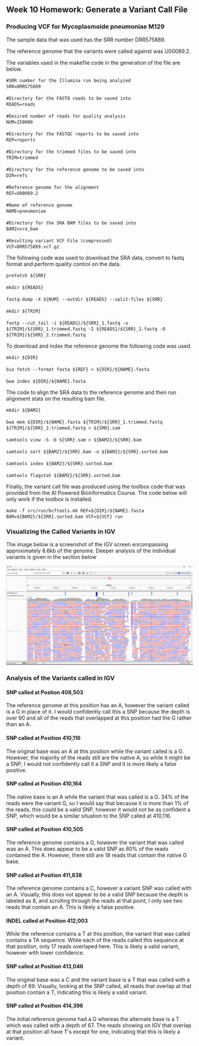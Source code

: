 ## Week 10 Homework: Generate a Variant Call File

### Producing VCF for Mycoplasmoide pneumoniae M129

The sample data that was used has the SRR number DRR575889.

The reference genome that the variants were called against was U00089.2.

The variables used in the makefile code in the generation of the file are below.

```
#SRR number for the Illumina run being analyzed
SRR=DRR575889

#Directory for the FASTQ reads to be saved into
READS=reads

#Desired number of reads for quality analysis 
NUM=250000

#Directory for the FASTQC reports to be saved into
REP=reports

#Directory for the trimmed files to be saved into
TRIM=trimmed

#Directory for the reference genome to be saved into
DIR=refs

#Reference genome for the alignment
REF=U00089.2

#Name of reference genome
NAME=pneumoniae

#Directory for the SRA BAM files to be saved into
BAM2=sra_bam

#Resulting variant VCF File (compressed)
VCF=DRR575889.vcf.gz
```
The following code was used to download the SRA data, convert to fastq format and perform quality control on the data.

```
prefetch ${SRR}

mkdir ${READS}

fastq-dump -X ${NUM} --outdir ${READS} --split-files ${SRR}

mkdir ${TRIM}

fastp --cut_tail -i ${READS}/${SRR}_1.fastq -o ${TRIM}/${SRR}_1.trimmed.fastq -I ${READS}/${SRR}_2.fastq -O ${TRIM}/${SRR}_2.trimmed.fastq
```

To download and index the reference genome the following code was used.

```
mkdir ${DIR}

bio fetch --format fasta ${REF} > ${DIR}/${NAME}.fasta

bwa index ${DIR}/${NAME}.fasta
```

The code to align the SRA data to the reference genome and then run alignment stats on the resulting bam file.

```
mkdir ${BAM2}

bwa mem ${DIR}/${NAME}.fasta ${TRIM}/${SRR}_1.trimmed.fastq ${TRIM}/${SRR}_2.trimmed.fastq > ${SRR}.sam

samtools view -S -b ${SRR}.sam > ${BAM2}/${SRR}.bam

samtools sort ${BAM2}/${SRR}.bam -o ${BAM2}/${SRR}.sorted.bam

samtools index ${BAM2}/${SRR}.sorted.bam

samtools flagstat ${BAM2}/${SRR}.sorted.bam
```

Finally, the variant call file was produced using the toolbox code that was provided from the AI Powered Bioinformatics Course. The code below will only work if the toolbox is installed.

```
make -f src/run/bcftools.mk REF=${DIR}/${NAME}.fasta BAM=${BAM2}/${SRR}.sorted.bam VCF=${VCF} run
```
### Visualizing the Called Variants in IGV

The image below is a screenshot of the IGV screen encompassing approximately 8.6kb of the genome. Deeper analysis of the individual variants is given in the section below

![Variants Called in an 8.6kb Window IGV visualization](Week10/vcf_visualization_8.6kb_overview.png)

### Analysis of the Variants called in IGV

#### SNP called at Postion 408,503

The reference genome at this position has an A, however the variant called is a G in place of it. I would confidently call this a SNP because the depth is over 90 and all of the reads that overlapped at this position had the G rather than an A. 

#### SNP called at Position 410,116

The original base was an A at this position while the variant called is a G. However, the majority of the reads still are the native A, so while it might be a SNP, I would not confidently call it a SNP and it is more likely a false positive. 

#### SNP called at Position 410,164

The native base is an A while the variant that was called is a G. 34% of the reads were the variant G, so I would say that because it is more than 1% of the reads, this could be a valid SNP, however it would not be as confident a SNP, which would be a similar situation to the SNP called at 410,116. 

#### SNP called at Position 410,505

The reference genome contains a G, however the variant that was called was an A. This does appear to be a valid SNP as 80% of the reads contained the A. However, there still are 18 reads that contain the native G base. 

#### SNP called at Position 411,838

The reference genome contains a C, however a variant SNP was called with an A. Visually, this does not appear to be a valid SNP because the depth is labeled as 8, and scrolling through the reads at that point, I only see two reads that contain an A. This is likely a false positive. 

#### INDEL called at Position 412,003

While the reference contains a T at this position, the variant that was called contains a TA sequence. While each of the reads called this sequence at that position, only 17 reads overlaped here. This is likely a valid variant, however with lower confidence.

#### SNP called at Position 413,046

The original base was a C and the variant base is a T that was called with a depth of 69. Visually, looking at the SNP called, all reads that overlap at that position contain a T, indicating this is likely a valid variant.

#### SNP called at Position 414,396

The initial reference genome had a G whereas the alternate base is a T which was called with a depth of 67. The reads showing on IGV that overlap at that position all have T's except for one, indicating that this is likely a variant. 
